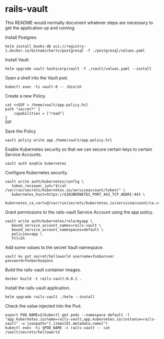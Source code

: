# rails-vault

This README would normally document whatever steps are necessary to get the
application up and running.

Install Postgres:
```
helm install books-db oci://registry-1.docker.io/bitnamicharts/postgresql -f ./postgresql/values.yaml
```

Install Vault:
```
helm upgrade vault hashicorp/vault -f ./vault/values.yaml --install
```

Open a shell into the Vault pod.
```
kubectl exec -ti vault-0 -- /bin/sh
```

Create a new Policy.
```
cat <<EOF > /home/vault/app-policy.hcl
path "secret*" {
    capabilities = ["read"]
}
EOF
```

Save the Policy
```
vault policy write app /home/vault/app-policy.hcl
```

Enable Kubernetes security so that we can secure certain keys to certain Service Accounts.
```
vault auth enable kubernetes
```

Configure Kubernetes security.
```
vault write auth/kubernetes/config \
   token_reviewer_jwt="$(cat /var/run/secrets/kubernetes.io/serviceaccount/token)" \
   kubernetes_host=https://${KUBERNETES_PORT_443_TCP_ADDR}:443 \
   kubernetes_ca_cert=@/var/run/secrets/kubernetes.io/serviceaccount/ca.crt
```

Grant permissions to the rails-vault Service Account using the app policy.
```
vault write auth/kubernetes/role/myapp \
   bound_service_account_names=rails-vault \
   bound_service_account_namespaces=default \
   policies=app \
   ttl=1h
```

Add some values to the secret Vault namespace.
```
vault kv put secret/helloworld username=foobaruser password=foobarbazpass
```

Build the rails-vault container images.
```
docker build -t rails-vault:0.0.1 .
```

Install the rails-vault application.
```
helm upgrade rails-vault ./helm --install
```

Check the value injected into the Pod.
```
export POD_NAME=$(kubectl get pods --namespace default -l "app.kubernetes.io/name=rails-vault,app.kubernetes.io/instance=rails-vault" -o jsonpath="{.items[0].metadata.name}")
kubectl exec -ti $POD_NAME -c rails-vault -- cat /vault/secrets/helloworld
```
